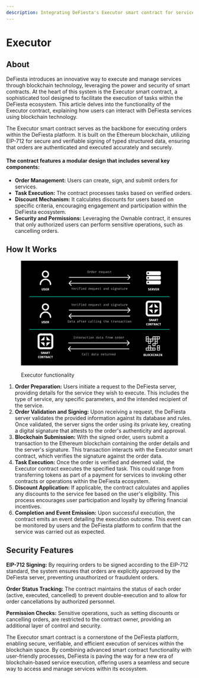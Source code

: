 ```yaml
---
description: Integrating DeFiesta's Executor smart contract for service execution
---
```


# Executor

## About

DeFiesta introduces an innovative way to execute and manage services through blockchain technology, leveraging the power and security of smart contracts. At the heart of this system is the Executor smart contract, a sophisticated tool designed to facilitate the execution of tasks within the DeFiesta ecosystem. This article delves into the functionality of the Executor contract, explaining how users can interact with DeFiesta services using blockchain technology.

The Executor smart contract serves as the backbone for executing orders within the DeFiesta platform. It is built on the Ethereum blockchain, utilizing EIP-712 for secure and verifiable signing of typed structured data, ensuring that orders are authenticated and executed accurately and securely.

#### The contract features a modular design that includes several key components:

* **Order Management:** Users can create, sign, and submit orders for services.
* **Task Execution:** The contract processes tasks based on verified orders.
* **Discount Mechanism:** It calculates discounts for users based on specific criteria, encouraging engagement and participation within the DeFiesta ecosystem.
* **Security and Permissions:** Leveraging the Ownable contract, it ensures that only authorized users can perform sensitive operations, such as cancelling orders.

## **How It Works**

<figure><img src=".gitbook/assets/executor.png" alt=""><figcaption><p>Executor functionality</p></figcaption></figure>

1. **Order Preparation:** Users initiate a request to the DeFiesta server, providing details for the service they wish to execute. This includes the type of service, any specific parameters, and the intended recipient of the service.
2. **Order Validation and Signing:** Upon receiving a request, the DeFiesta server validates the provided information against its database and rules. Once validated, the server signs the order using its private key, creating a digital signature that attests to the order's authenticity and approval.
3. **Blockchain Submission:** With the signed order, users submit a transaction to the Ethereum blockchain containing the order details and the server's signature. This transaction interacts with the Executor smart contract, which verifies the signature against the order data.
4. **Task Execution:** Once the order is verified and deemed valid, the Executor contract executes the specified task. This could range from transferring tokens as part of a payment for services to invoking other contracts or operations within the DeFiesta ecosystem.
5. **Discount Application:** If applicable, the contract calculates and applies any discounts to the service fee based on the user's eligibility. This process encourages user participation and loyalty by offering financial incentives.
6. **Completion and Event Emission:** Upon successful execution, the contract emits an event detailing the execution outcome. This event can be monitored by users and the DeFiesta platform to confirm that the service was carried out as expected.

## **Security Features**

**EIP-712 Signing:** By requiring orders to be signed according to the EIP-712 standard, the system ensures that orders are explicitly approved by the DeFiesta server, preventing unauthorized or fraudulent orders.

**Order Status Tracking:** The contract maintains the status of each order (active, executed, cancelled) to prevent double-execution and to allow for order cancellations by authorized personnel.

**Permission Checks:** Sensitive operations, such as setting discounts or cancelling orders, are restricted to the contract owner, providing an additional layer of control and security.



The Executor smart contract is a cornerstone of the DeFiesta platform, enabling secure, verifiable, and efficient execution of services within the blockchain space. By combining advanced smart contract functionality with user-friendly processes, DeFiesta is paving the way for a new era of blockchain-based service execution, offering users a seamless and secure way to access and manage services within its ecosystem.
